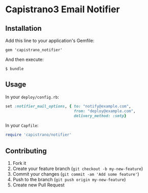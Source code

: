 # Capistrano3 Email Notifier

## Installation

Add this line to your application's Gemfile:

    gem 'capistrano_notifier'

And then execute:

    $ bundle

## Usage

In your ```deploy/config.rb```:

```ruby
set :notifier_mail_options, { to: "notify@example.com",
                              from: "deploy@example.com",
                              delivery_method: :smtp}
```

In your ```Capfile```:

```ruby
require 'capistrano/notifier'
```

## Contributing

1. Fork it
2. Create your feature branch (`git checkout -b my-new-feature`)
3. Commit your changes (`git commit -am 'Add some feature'`)
4. Push to the branch (`git push origin my-new-feature`)
5. Create new Pull Request
